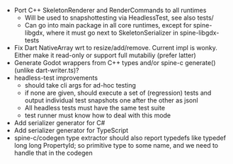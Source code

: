 - Port C++ SkeletonRenderer and RenderCommands to all runtimes
    - Will be used to snapshottesting via HeadlessTest, see also tests/
    - Can go into main package in all core runtimes, except for spine-libgdx, where it must go next to SkeletonSerializer in spine-libgdx-tests
- Fix Dart NativeArray wrt to resize/add/remove. Current impl is wonky. Either make it read-only or support full mutabiliy (prefer latter)
- Generate Godot wrappers from C++ types and/or spine-c generate() (unlike dart-writer.ts)?
- headless-test improvements
    - should take cli args for ad-hoc testing
    - if none are given, should execute a set of (regression) tests and output individual test snapshots one after the other as jsonl
    - All headless tests must have the same test suite
    - test runner must know how to deal with this mode
- Add serializer generator for C#
- Add serializer generator for TypeScript
- spine-c/codegen type extractor should also report typedefs like typedef long long PropertyId; so primitive type to some name, and we need to handle that in the codegen